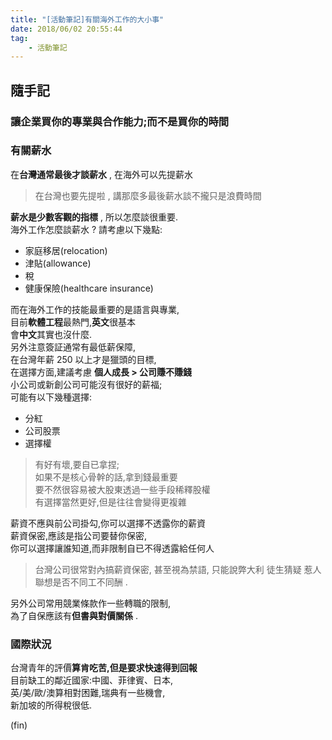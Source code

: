 ```yaml
---
title: "[活動筆記]有關海外工作的大小事"
date: 2018/06/02 20:55:44
tag:
    - 活動筆記
---
```


## 隨手記

### 讓企業買你的專業與合作能力;而不是買你的時間

### 有關薪水

在**台灣通常最後才談薪水** , 在海外可以先提薪水  

> 在台灣也要先提啦 , 講那麼多最後薪水談不攏只是浪費時間

**薪水是少數客觀的指標** , 所以怎麼談很重要.  
海外工作怎麼談薪水 ? 請考慮以下幾點:

- 家庭移居(relocation)
- 津貼(allowance)
- 稅
- 健康保險(healthcare insurance)  

而在海外工作的技能最重要的是語言與專業,  
目前**軟體工程**最熱門,**英文**很基本  
會**中文**其實也沒什麼.  
另外注意簽証通常有最低薪保障,  
在台灣年薪 250 以上才是獵頭的目標,  
在選擇方面,建議考慮 **個人成長 > 公司賺不賺錢**  
小公司或新創公司可能沒有很好的薪福;  
可能有以下幾種選擇:  

- 分紅
- 公司股票
- 選擇權

> 有好有壞,要自已拿捏;  
> 如果不是核心骨幹的話,拿到錢最重要  
> 要不然很容易被大股東透過一些手段稀釋股權  
> 有選擇當然更好,但是往往會變得更複雜  

薪資不應與前公司掛勾,你可以選擇不透露你的薪資  
薪資保密,應該是指公司要替你保密,  
你可以選擇讓誰知道,而非限制自已不得透露給任何人  

> 台灣公司很常對內搞薪資保密,
> 甚至視為禁語, 只能說弊大利
> 徒生猜疑 惹人聯想是否不同工不同酬 .

另外公司常用競業條款作一些轉職的限制,  
為了自保應該有**但書與對價關係** .

### 國際狀況

台灣青年的評價**算肯吃苦,但是要求快速得到回報**  
目前缺工的鄰近國家:中國、菲律賓、日本,  
英/美/歐/澳算相對困難,瑞典有一些機會,  
新加坡的所得稅很低.

(fin)
